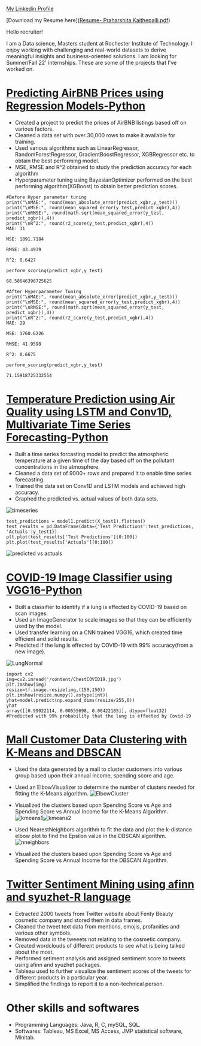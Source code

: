 [My Linkedin Profile](https://www.linkedin.com/in/kspraharshita/)

[Download my Resume here]([Resume- Praharshita Kaithepalli.pdf](https://github.com/pk2971/Praharshita/files/8806013/Resume-.Praharshita.Kaithepalli.pdf))


Hello recruiter!  

I am a Data science, Masters student at Rochester Institute of Technology. I enjoy working with challenging and real-world datasets to derive meaningful insights and business-oriented solutions. I am looking for Summer/Fall 22' internships. These are some of the projects that I've worked on. 

# [Predicting AirBNB Prices using Regression Models-Python](https://github.com/pk2971/AirBNB-pricing-prediction-analysis/blob/main/AirBNB_pricing_prediction_analysis_Praharshita_Kaithepalli.ipynb)

- Created a project to predict the prices of AirBNB listings based off on various factors.
- Cleaned a data set with over 30,000 rows to make it available for training.
- Used various algorithms such as LinearRegressor, RandomForestRegressor, GradientBoostRegressor, XGBRegressor etc. to obtain the best performing model.
- MSE, RMSE and R^2 obtained to study the prediction accuracy for each algorithm
- Hyperparameter tuning using BayesianOptimizer performed on the best performing algorithm(XGBoost) to obtain better prediction scores.

```
#Before Hyper parameter tuning
print("\nMAE:", round(mean_absolute_error(predict_xgbr,y_test)))
print("\nMSE:", round(mean_squared_error(y_test,predict_xgbr),4))
print("\nRMSE:", round(math.sqrt(mean_squared_error(y_test, predict_xgbr)),4))
print("\nR^2:", round(r2_score(y_test,predict_xgbr),4))
MAE: 31

MSE: 1891.7184

RMSE: 43.4939

R^2: 0.6427

perform_scoring(predict_xgbr,y_test)

68.58646396725625

#After Hyperparameter Tuning
print("\nMAE:", round(mean_absolute_error(predict_xgbr,y_test)))
print("\nMSE:", round(mean_squared_error(y_test,predict_xgbr),4))
print("\nRMSE:", round(math.sqrt(mean_squared_error(y_test, predict_xgbr)),4))
print("\nR^2:", round(r2_score(y_test,predict_xgbr),4))
MAE: 29

MSE: 1760.6226

RMSE: 41.9598

R^2: 0.6675

perform_scoring(predict_xgbr,y_test)

71.15918725332554
```

# [Temperature Prediction using Air Quality using LSTM and Conv1D, Multivariate Time Series Forecasting-Python](https://github.com/pk2971/Air-Quality-vs-Temperature-time-series)

- Built a time series forcasting model to predict the atmospheric temperature at a given time of the day based off on the pollutant concentrations in the atmosphere.
- Cleaned a data set of 9000+ rows and prepared it to enable time series forecasting.
- Trained the data set on Conv1D and LSTM models and achieved high accuracy.
- Graphed the predicted vs. actual values of both data sets.

![timeseries](https://user-images.githubusercontent.com/89590898/170887795-d4900680-bbdf-4c9b-978f-471c0180e3c1.png)

```
test_predictions = model1.predict(X_test1).flatten()
test_results = pd.DataFrame(data={'Test Predictions':test_predictions, 'Actuals':y_test1})
plt.plot(test_results['Test Predictions'][0:100])
plt.plot(test_results['Actuals'][0:100])
```
![predicted vs actuals](https://user-images.githubusercontent.com/89590898/170887927-2884c750-1d78-43b2-b711-d74ec5191607.png)


# [COVID-19 Image Classifier using VGG16-Python](https://github.com/pk2971/COVID-19-Image-Classification)

- Built a classifier to identify if a lung is effected by COVID-19 based on scan images.
- Used an ImageGenerator to scale images so that they can be efficiently used by the model.
- Used transfer learning on a CNN trained VGG16, which created time efficient and solid results.
- Predicted if the lung is effected by COVID-19 with 99% accuracy(from a new image).

![LungNormal](https://user-images.githubusercontent.com/89590898/170888118-a070a0e0-d5a9-40e6-9c83-36558415513a.jpeg)
```
import cv2
img=cv2.imread('/content/ChestCOVID19.jpg')
plt.imshow(img)
resize=tf.image.resize(img,(150,150))
plt.imshow(resize.numpy().astype(int))
yhat=model.predict(np.expand_dims(resize/255,0))
yhat
array([[0.99022114, 0.00555698, 0.00422185]], dtype=float32)
#Predicted with 99% probability that the lung is effected by Covid-19
```

# [Mall Customer Data Clustering with K-Means and DBSCAN](https://github.com/pk2971/Mall-Customer-Clustering)
- Used the data generated by a mall to cluster customers into various group based upon their annual income, spending score and age.
- Used an ElbowVisualizer to determine the number of clusters needed for fitting the K-Means algorithm.
![ElbowCluster](https://user-images.githubusercontent.com/89590898/171160279-269eb47d-cc00-4b3e-94b4-213ed996cf49.png)

- Visualized the clusters based upon Spending Score vs Age and Spending Score vs Annual Income for the K-Means Algorithm.
![kmeans1](https://user-images.githubusercontent.com/89590898/171160384-fded3122-2c85-469a-afac-81a93bf0f523.png)![kmeans2](https://user-images.githubusercontent.com/89590898/171160394-9e8717cf-d717-4e67-8ceb-1c30c7c42b02.png)

- Used NearestNeighbors algorithm to fit the data and plot the k-distance elbow plot to find the Epsilon value in the DBSCAN algorithm.
![nneighbors](https://user-images.githubusercontent.com/89590898/171160508-ec0e7228-ed6e-464e-b41c-ed7679c75b33.png)

- Visualized the clusters based upon Spending Score vs Age and Spending Score vs Annual Income for the DBSCAN Algorithm.



# [Twitter Sentiment Mining using afinn and syuzhet-R language](https://github.com/pk2971/Twitter-setiment-mining)
- Extracted 2000 tweets from Twitter website about Fenty Beauty cosmetic company and stored them in data frames.
- Cleaned the tweet text data from mentions, emojis, profanities and various other symbols.
- Removed data in the tweeets not relating to the cosmetic company.
- Created wordclouds of different products to see what is being talked about the most.
- Performed setiment analysis and assigned sentiment score to tweets using afinn and syuzhet packages.
- Tableau used to further visualize the sentiment scores of the tweets for different products in a particular year.
- Simplified the findings to report it to a non-technical person.

# Other skills and softwares
- Programming Languages: Java, R, C, mySQL, SQL.
- Softwares: Tableau, MS Excel, MS Access, JMP statistical software, Minitab.


